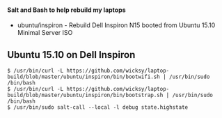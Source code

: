 #### Salt and Bash to help rebuild my laptops

* ubuntu/inspiron - Rebuild Dell Inspiron N15 booted from Ubuntu 15.10 Minimal Server ISO

## Ubuntu 15.10 on Dell Inspiron

```
$ /usr/bin/curl -L https://github.com/wicksy/laptop-build/blob/master/ubuntu/inspiron/bin/bootwifi.sh | /usr/bin/sudo /bin/bash
$ /usr/bin/curl -L https://github.com/wicksy/laptop-build/blob/master/ubuntu/inspiron/bin/bootstrap.sh | /usr/bin/sudo /bin/bash
$ /usr/bin/sudo salt-call --local -l debug state.highstate
```
